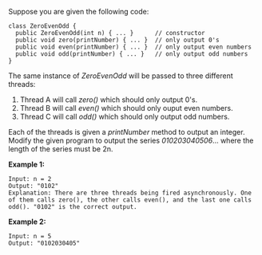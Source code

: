 Suppose you are given the following code:

```
class ZeroEvenOdd {
  public ZeroEvenOdd(int n) { ... }      // constructor
  public void zero(printNumber) { ... }  // only output 0's
  public void even(printNumber) { ... }  // only output even numbers
  public void odd(printNumber) { ... }   // only output odd numbers
}
```

The same instance of *ZeroEvenOdd* will be passed to three different threads:

1. Thread A will call *zero()* which should only output 0's.
2. Thread B will call *even()* which should only ouput even numbers.
3. Thread C will call *odd()* which should only output odd numbers.

Each of the threads is given a *printNumber* method to output an integer. Modify the given program to output the series *010203040506*... where the length of the series must be 2n.

**Example 1:**
```
Input: n = 2
Output: "0102"
Explanation: There are three threads being fired asynchronously. One of them calls zero(), the other calls even(), and the last one calls odd(). "0102" is the correct output.
```

**Example 2:**
```
Input: n = 5
Output: "0102030405"
```